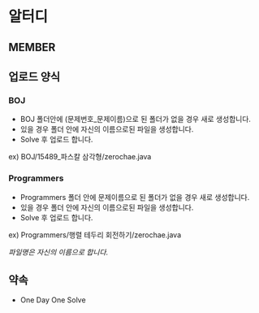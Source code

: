 # 알터디

## MEMBER

## 업로드 양식

### BOJ

- BOJ 폴더안에 (문제번호_문제이름)으로 된 폴더가 없을 경우 새로 생성합니다. 
- 있을 경우 폴더 안에 자신의 이름으로된 파일을 생성합니다.
- Solve 후 업로드 합니다.

ex) BOJ/15489_파스칼 삼각형/zerochae.java

### Programmers

- Programmers 폴더 안에 문제이름으로 된 폴더가 없을 경우 새로 생성합니다.
- 있을 경우 폴더 안에 자신의 이름으로된 파일을 생성합니다.
- Solve 후 업로드 합니다.

ex) Programmers/행렬 테두리 회전하기/zerochae.java

*파일명은 자신의 이름으로 합니다.*

## 약속

- One Day One Solve
